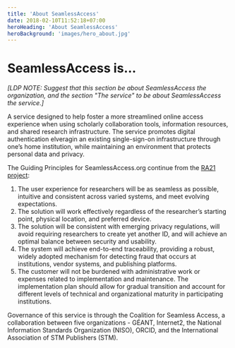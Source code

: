 ```yaml
---
title: 'About SeamlessAccess'
date: 2018-02-10T11:52:18+07:00
heroHeading: 'About SeamlessAccess'
heroBackground: 'images/hero_about.jpg'
---
```


# SeamlessAccess is...

_[LDP NOTE: Suggest that this section be about SeamlessAccess the organization, and the section "The service" to be about SeamlessAccess the service.]_

A service designed to help foster a more streamlined online access experience when using scholarly collaboration tools, information resources, and shared research infrastructure. The service promotes digital authentication elveragin an existing single-sign-on infrastructure through one’s home institution, while maintaining an environment that protects personal data and privacy.

The Guiding Principles for SeamlessAccess.org continue from the [RA21 project](https://ra21.org/index.php/what-is-ra21/):

1. The user experience for researchers will be as seamless as possible, intuitive and consistent across varied systems, and meet evolving expectations.
2. The solution will work effectively regardless of the researcher’s starting point, physical location, and preferred device.
3. The solution will be consistent with emerging privacy regulations, will avoid requiring researchers to create yet another ID, and will achieve an optimal balance between security and usability.
4. The system will achieve end-to-end traceability, providing a robust, widely adopted mechanism for detecting fraud that occurs at institutions, vendor systems, and publishing platforms.
5. The customer will not be burdened with administrative work or expenses related to implementation and maintenance. The implementation plan should allow for gradual transition and account for different levels of technical and organizational maturity in participating institutions.

Governance of this service is through the Coalition for Seamless Access, a collaboration between five organizations - GÉANT, Internet2, the National Information Standards Organization (NISO), ORCID, and the International Association of STM Publishers (STM).